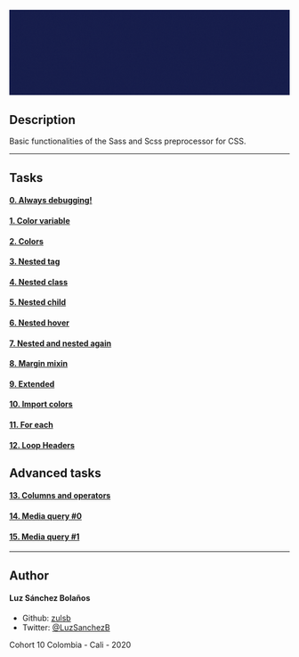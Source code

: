 ![Banner](banner-sass.gif)

## Description

Basic functionalities of the Sass and Scss preprocessor for CSS.

---
## Tasks
#### [0. Always debugging! ](./0-debug_log.scss)
#### [1. Color variable](./1-color_variable.scss)
#### [2. Colors](./2-color_variables.scss)
#### [3. Nested tag](./3-nested_tag.scss)
#### [4. Nested class](./4-nested_class.scss)
#### [5. Nested child](./5-nested_child.scss)
#### [6. Nested hover](./6-nested_hover.scss)
#### [7. Nested and nested again](./7-nested_deeper.scss)
#### [8. Margin mixin](./8-mixin_margins.scss)
#### [9. Extended](./9-extend_list.scss)
#### [10. Import colors ](./10-import_colors.scss)
#### [11. For each](./11-loop_photos.scss)
#### [12. Loop Headers](./12-loop_header.scss)

## Advanced tasks
#### [13. Columns and operators](./100-loop_col.scss)
#### [14. Media query #0](./101-media_query.scss)
#### [15. Media query #1](./102-media_query.scss)
---

## Author
#### Luz Sánchez Bolaños
- Github: [zulsb](https://github.com/zulsb)
- Twitter: [@LuzSanchezB](https://twitter.com/LuzSanchezB)

Cohort 10
Colombia - Cali - 2020